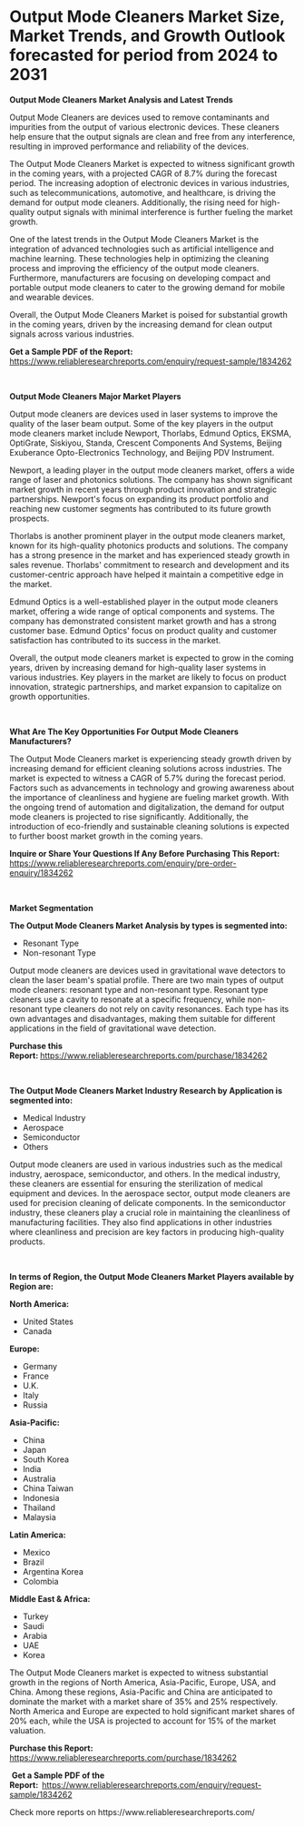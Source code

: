 <p><h1>Output Mode Cleaners Market Size, Market Trends, and Growth Outlook forecasted for period from 2024 to 2031</h1></p><p><strong>Output Mode Cleaners Market Analysis and Latest Trends</strong></p>
<p><p>Output Mode Cleaners are devices used to remove contaminants and impurities from the output of various electronic devices. These cleaners help ensure that the output signals are clean and free from any interference, resulting in improved performance and reliability of the devices.</p><p>The Output Mode Cleaners Market is expected to witness significant growth in the coming years, with a projected CAGR of 8.7% during the forecast period. The increasing adoption of electronic devices in various industries, such as telecommunications, automotive, and healthcare, is driving the demand for output mode cleaners. Additionally, the rising need for high-quality output signals with minimal interference is further fueling the market growth.</p><p>One of the latest trends in the Output Mode Cleaners Market is the integration of advanced technologies such as artificial intelligence and machine learning. These technologies help in optimizing the cleaning process and improving the efficiency of the output mode cleaners. Furthermore, manufacturers are focusing on developing compact and portable output mode cleaners to cater to the growing demand for mobile and wearable devices.</p><p>Overall, the Output Mode Cleaners Market is poised for substantial growth in the coming years, driven by the increasing demand for clean output signals across various industries.</p></p>
<p><strong>Get a Sample PDF of the Report:&nbsp;</strong> <a href="https://www.reliableresearchreports.com/enquiry/request-sample/1834262">https://www.reliableresearchreports.com/enquiry/request-sample/1834262</a></p>
<p>&nbsp;</p>
<p><strong>Output Mode Cleaners Major Market Players</strong></p>
<p><p>Output mode cleaners are devices used in laser systems to improve the quality of the laser beam output. Some of the key players in the output mode cleaners market include Newport, Thorlabs, Edmund Optics, EKSMA, OptiGrate, Siskiyou, Standa, Crescent Components And Systems, Beijing Exuberance Opto-Electronics Technology, and Beijing PDV Instrument.</p><p>Newport, a leading player in the output mode cleaners market, offers a wide range of laser and photonics solutions. The company has shown significant market growth in recent years through product innovation and strategic partnerships. Newport's focus on expanding its product portfolio and reaching new customer segments has contributed to its future growth prospects.</p><p>Thorlabs is another prominent player in the output mode cleaners market, known for its high-quality photonics products and solutions. The company has a strong presence in the market and has experienced steady growth in sales revenue. Thorlabs' commitment to research and development and its customer-centric approach have helped it maintain a competitive edge in the market.</p><p>Edmund Optics is a well-established player in the output mode cleaners market, offering a wide range of optical components and systems. The company has demonstrated consistent market growth and has a strong customer base. Edmund Optics' focus on product quality and customer satisfaction has contributed to its success in the market.</p><p>Overall, the output mode cleaners market is expected to grow in the coming years, driven by increasing demand for high-quality laser systems in various industries. Key players in the market are likely to focus on product innovation, strategic partnerships, and market expansion to capitalize on growth opportunities.</p></p>
<p>&nbsp;</p>
<p><strong>What Are The Key Opportunities For Output Mode Cleaners Manufacturers?</strong></p>
<p><p>The Output Mode Cleaners market is experiencing steady growth driven by increasing demand for efficient cleaning solutions across industries. The market is expected to witness a CAGR of 5.7% during the forecast period. Factors such as advancements in technology and growing awareness about the importance of cleanliness and hygiene are fueling market growth. With the ongoing trend of automation and digitalization, the demand for output mode cleaners is projected to rise significantly. Additionally, the introduction of eco-friendly and sustainable cleaning solutions is expected to further boost market growth in the coming years.</p></p>
<p><strong>Inquire or Share Your Questions If Any Before Purchasing This Report:</strong> <a href="https://www.reliableresearchreports.com/enquiry/pre-order-enquiry/1834262">https://www.reliableresearchreports.com/enquiry/pre-order-enquiry/1834262</a></p>
<p>&nbsp;</p>
<p><strong>Market Segmentation</strong></p>
<p><strong>The Output Mode Cleaners Market Analysis by types is segmented into:</strong></p>
<p><ul><li>Resonant Type</li><li>Non-resonant Type</li></ul></p>
<p><p>Output mode cleaners are devices used in gravitational wave detectors to clean the laser beam's spatial profile. There are two main types of output mode cleaners: resonant type and non-resonant type. Resonant type cleaners use a cavity to resonate at a specific frequency, while non-resonant type cleaners do not rely on cavity resonances. Each type has its own advantages and disadvantages, making them suitable for different applications in the field of gravitational wave detection.</p></p>
<p><strong>Purchase this Report:&nbsp;</strong><a href="https://www.reliableresearchreports.com/purchase/1834262">https://www.reliableresearchreports.com/purchase/1834262</a></p>
<p>&nbsp;</p>
<p><strong>The Output Mode Cleaners Market Industry Research by Application is segmented into:</strong></p>
<p><ul><li>Medical Industry</li><li>Aerospace</li><li>Semiconductor</li><li>Others</li></ul></p>
<p><p>Output mode cleaners are used in various industries such as the medical industry, aerospace, semiconductor, and others. In the medical industry, these cleaners are essential for ensuring the sterilization of medical equipment and devices. In the aerospace sector, output mode cleaners are used for precision cleaning of delicate components. In the semiconductor industry, these cleaners play a crucial role in maintaining the cleanliness of manufacturing facilities. They also find applications in other industries where cleanliness and precision are key factors in producing high-quality products.</p></p>
<p>&nbsp;</p>
<p><strong>In terms of Region, the Output Mode Cleaners Market Players available by Region are:</strong></p>
<p>
    <p> <strong> North America: </strong>
        <ul>
            <li>United States</li>
            <li>Canada</li>
        </ul>
        </p> 
    <p> <strong> Europe: </strong>
        <ul>
            <li>Germany</li>
            <li>France</li>
            <li>U.K.</li>
            <li>Italy</li>
            <li>Russia</li>
        </ul>
        </p> 
    <p> <strong> Asia-Pacific: </strong>
        <ul>
            <li>China</li>
            <li>Japan</li>
            <li>South Korea</li>
            <li>India</li>
            <li>Australia</li>
            <li>China Taiwan</li>
            <li>Indonesia</li>
            <li>Thailand</li>
            <li>Malaysia</li>
        </ul>
        </p> 
    <p> <strong> Latin America: </strong>
        <ul>
            <li>Mexico</li>
            <li>Brazil</li>
            <li>Argentina Korea</li>
            <li>Colombia</li>
        </ul>
        </p> 
    <p> <strong> Middle East & Africa: </strong>
        <ul>
            <li>Turkey</li>
            <li>Saudi</li>
            <li>Arabia</li>
            <li>UAE</li>
            <li>Korea</li>
        </ul>
    </p>
    </p>
<p><p>The Output Mode Cleaners market is expected to witness substantial growth in the regions of North America, Asia-Pacific, Europe, USA, and China. Among these regions, Asia-Pacific and China are anticipated to dominate the market with a market share of 35% and 25% respectively. North America and Europe are expected to hold significant market shares of 20% each, while the USA is projected to account for 15% of the market valuation.</p></p>
<p><strong>Purchase this Report: </strong><a href="https://www.reliableresearchreports.com/purchase/1834262">https://www.reliableresearchreports.com/purchase/1834262</a></p>
<p>&nbsp;<strong>Get a Sample PDF of the Report:&nbsp;&nbsp;</strong><a href="https://www.reliableresearchreports.com/enquiry/request-sample/1834262">https://www.reliableresearchreports.com/enquiry/request-sample/1834262</a></p>
<p><strong></strong></p>
<p>Check more reports on https://www.reliableresearchreports.com/</p>